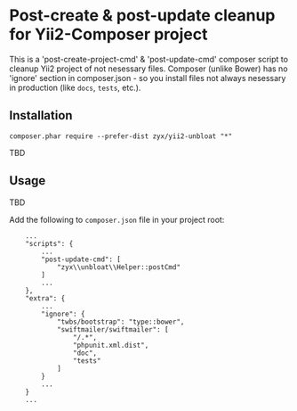 Post-create & post-update cleanup for Yii2-Composer project
===========================================================

This is a 'post-create-project-cmd' & 'post-update-cmd' composer script to cleanup Yii2 project of not nesessary files.
Composer (unlike Bower) has no 'ignore' section in composer.json - so you install files not always nesessary in production (like `docs`, `tests`, etc.).


Installation
------------

```
composer.phar require --prefer-dist zyx/yii2-unbloat "*"
```

TBD


Usage
-----

TBD

Add the following to `composer.json` file in your project root:


```
    ...
    "scripts": {
        ...
        "post-update-cmd": [
            "zyx\\unbloat\\Helper::postCmd"
        ]
        ...
    },
    "extra": {
        ...
        "ignore": {
            "twbs/bootstrap": "type::bower",
            "swiftmailer/swiftmailer": [
                "/.*",
                "phpunit.xml.dist",
                "doc",
                "tests"
            ]
        }
        ...
    }
    ...
```


